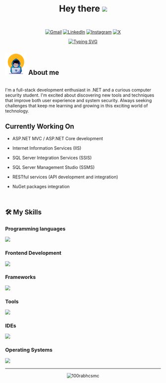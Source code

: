 <h1 align="center">Hey there <img src="https://media.giphy.com/media/hvRJCLFzcasrR4ia7z/giphy.gif" width="35"></h1>
<br>
<p align="center">
	<a href="mailto:cesar.sb.dev@outlook.com"><img img src="https://img.shields.io/badge/Gmail-%23EA4335.svg?style=plastic&logo=gmail&logoColor=white" alt="Gmail"/></a>
	<a href="https://www.linkedin.com/in/cesar-st/"><img src="https://img.shields.io/badge/Linkedin-%230A66C2.svg?style=plastic&logo=linkedin&logoColor=white" alt="LinkedIn"/></a>
	<a href="https://www.instagram.com/cesar_soto35/"><img src="https://img.shields.io/badge/Instagram-%23E4405F.svg?style=plastic&logo=instagram&logoColor=white" alt="Instagram"/></a>
	<a href="https://x.com/CesarStoB?s=09"><img src="https://img.shields.io/badge/Twitter-1DA1F2?style=plastic&logo=twitter&logoColor=white" alt="X"/></a>
</p>

<p align="center">
  <a href="https://git.io/typing-svg"><img src="https://readme-typing-svg.demolab.com?font=Libre+Bodoni&weight=500&size=23&duration=3000&pause=2000&center=true&vCenter=true&random=false&width=435&lines=System+Engineer+%2B+Security+Learner;Always+learning+new+things;Coding+with+security+in+mind;Full-Stack+Software+Developer" alt="Typing SVG" /></a>
</p>

## <picture><img src = "https://github.com/cesb05/cesb05/blob/main/dev.gif?raw=true" width = 70px></picture> About me

<br>
I'm a full-stack development enthusiast in .NET and a curious computer security student. I'm excited about discovering new tools and techniques that improve both user experience and system security. Always seeking challenges that keep me learning and growing in this exciting world of technology.
<br>

## Currently Working On

- ASP.NET MVC / ASP.NET Core development

- Internet Information Services (IIS)

- SQL Server Integration Services (SSIS)

- SQL Server Management Studio (SSMS)

- RESTful services (API development and integration)

- NuGet packages integration

<br>

## 🛠️ My Skills

### Programming languages

<a href="https://skillicons.dev">
  <img src="https://skillicons.dev/icons?i=cs,js,ts,py,php"/>
</a>

### Frontend Development

<a href="https://skillicons.dev">
  <img src="https://skillicons.dev/icons?i=html,css,js,sass,less,tailwind"/>
</a>

### Frameworks

<a href="https://skillicons.dev">
  <img src="https://skillicons.dev/icons?i=dotnet,bootstrap,flask,django,angular,laravel"/>
</a>

### Tools

<a href="https://skillicons.dev">
  <img src="https://skillicons.dev/icons?i=figma,git,github,npm,notion,obsidian,latex,postman"/>
</a>

### IDEs

<a href="https://skillicons.dev">
  <img src="https://skillicons.dev/icons?i=vscode,visualstudio,sublime,rider,pycharm,atom,vim"/>
</a>

### Operating Systems

<a href="https://skillicons.dev">
  <img src="https://skillicons.dev/icons?i=kali,windows,arch,debian,mint"/>
</a>

<br>

---

<p align="center">
  <img src="https://komarev.com/ghpvc/?username=cesb05&label=Profile%20views&color=0e75b6&style=flat" alt="100rabhcsmc" /> 
</p>

<!--## <picture> <img src = "https://github.com/7oSkaaa/7oSkaaa/blob/main/Images/Statistics.gif?raw=true" width = 50px>  </picture> Github Stats

<details><summary><h3> 🔥 Streak Stats</h3></summary>

----	

<p align="center"><img src="https://github-readme-streak-stats.herokuapp.com/?user=cesb05&theme=tokyonight_duo" alt="7oSkaaa" /></p>

</details> -->
  
<!--<details><summary><h3>💻 GitHub Profile Stats</h3></summary>

----
	
<p align="center">
    <a href="https://github.com/anuraghazra/github-readme-stats">
	    <img alt="7oSkaaa's Github Stats" src="https://github-readme-stats.vercel.app/api?username=cesb05&show_icons=true&count_private=true&locale=en&theme=tokyonight&layout=compact" height="230px"/>
    </a>
</p>
</details> -->

<!--<details><summary><h3>⚡ Most Used Lannguajes</h3></summary>

----
<p>
  <img  align="center"  src="https://github-readme-stats.anuraghazra1.vercel.app/api/top-langs/?username=cesb05&theme=dark&hide_border=false&no-bg=true&no-frame=true&langs_count=7"/>
</p>
<br>
<b>Note:</b> Top languages is only a metric of the languages my public code consists of and doesn't reflect experience or skill level.

</details> -->
